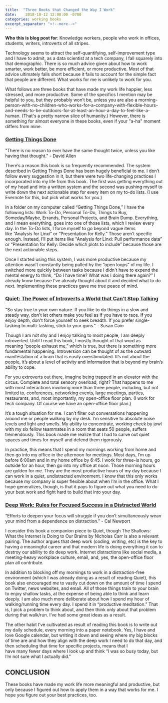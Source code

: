```yaml
---
title:  "Three Books that Changed the Way I Work"
date:    2018-10-12 12:00:00 -0700
categories: working books
excerpt_separator: "<!--more-->"
---
```

**Who this is blog post for**: Knowledge workers, people who work in offices, students, writers, introverts of all stripes.

Technology seems to attract the self-quantifying, self-improvement type and I have to admit, as a data scientist at a tech company, I fall squarely into that demographic. There is so much advice given about how to work smarter, work better, be more efficient, or more productive. Most of that advice ultimately falls short because it fails to account for the simple fact that people are different. What works for me is unlikely to work for you.

<!--more-->
What follows are three books that have made my work life happier, less stressed, and more productive. Some of the specifics I mention may be helpful to you, but they probably won’t be, unless you are also a morning-person-with-no-children-who-works-for-a-company-with-flexible-hours-and-needs-to-be-outdoors-for-at-least-an-hour-a-day-to-feel-like-a-human. (That's a pretty narrow slice of humanity.) However, there is something for almost everyone in these books, even if your "a-ha" moment differs from mine.

### [Getting Things Done]((https://gettingthingsdone.com/))

"There is no reason to ever have the same thought twice, unless you like having that thought." - David Allen

There’s a reason this book is so frequently recommended. The system described in Getting Things Done has been hugely beneficial to me. I don’t follow every suggestion in it, but there were two life-changing practices I incorporated into my life from this book. The first was getting everything out of my head and into a written system and the second was pushing myself to write down the next actionable step for every item on my to-do lists. (I use Evernote for this, but pick what works for you.)

In a folder on my computer called “Getting Things Done,” I have the following lists: Work To-Do, Personal To-Do, Things to Buy, Someday/Maybe, Errands, Personal Projects, and Brain Dump. Everything, and I mean everything, goes into one of those lists, which I review every day. In the To-Do lists, I force myself to go beyond vague items like “Analysis for Linxi” or “Presentation for Kelly.” Those aren’t specific enough. Instead, I’ll put items like "Analysis for Linxi: Pull performance data” or “Presentation for Kelly: Decide which plots to include” because those are the next actionable steps.

Once I started using this system, I was more productive because my attention wasn’t constantly being pulled by the “open loops” of my life. I switched more quickly between tasks because I didn't have to expend the mental energy to think, “Do I have time? What was I doing there again?” I already know because I’ve already thought about it and decided what to do next. Implementing these practices gave me true peace of mind.

### [Quiet: The Power of Introverts a World that Can’t Stop Talking](https://smile.amazon.com/Quiet-Power-Introverts-World-Talking/dp/0307352153)

"So stay true to your own nature. If you like to do things in a slow and steady way, don't let others make you feel as if you have to race. If you enjoy depth, don't force yourself to seek breadth. If you prefer single-tasking to multi-tasking, stick to your guns." - Susan Cain

Though I am not shy and I enjoy talking to most people, I am deeply introverted. Until I read this book, I mostly thought of that word as meaning “people exhaust me,” which is true, but there is something more fundamental happening. Introversion can be thought of as the outward manifestation of a brain that is easily overstimulated. It’s not about the people, it’s about a level of activity and information that is beyond my brain’s ability to cope.

For you extroverts out there, imagine being trapped in an elevator with the circus. Complete and total sensory overload, right? That happens to me with most interactions involving more than three people, including, but not limited to, conferences, networking events, large meetings, parties, restaurants, and, most importantly, my open-office floor plan. (I work for tech company. Of course we have an open-office floor plan.)

It’s a tough situation for me. I can’t filter out conversations happening around me or people walking by my desk. I’m sensitive to absolute noise levels and light and smells. My ability to concentrate, working cheek by jowl with my six fellow teammates in a room that seats 50 people, suffers tremendously. This book made me realize that I had to carve out quiet spaces and times for myself and defend them rigorously.

In practice, this means that I spend my mornings working from home and then go into my office in the afternoon for meetings. Most days, I’m up before 6:00am and in my home office by 6:45. I work for three-is hours, go outside for an hour, then go into my office at noon. Those morning hours are golden for me. They are the most productive hours of my day because I can work in a quiet, undistracted environment. I know that this only works because my company is super flexible about when I’m in the office. What I hope generalizes, though, is that it pays to figure out what you need to do your best work and fight hard to build that into your day.

### [Deep Work: Rules for Focused Success in a Distracted World](https://smile.amazon.com/Deep-Work-Focused-Success-Distracted/dp/1455586676)

“Efforts to deepen your focus will struggle if you don’t simultaneously wean your mind from a dependence on distraction.” - Cal Newport

I consider this book a companion piece to Quiet, though The Shallows: What the Internet is Doing to Our Brains by Nicholas Carr is also a relevant pairing. The author argues that deep work (coding, writing, etc) is the key to having a meaningful career and that modern life is doing everything it can to destroy our ability to do deep work. Internet distractions like social media, a meeting-heavy workplace culture, email, and, yes, the open-office floor plan all contribute.

In addition to blocking off my mornings to work in a distraction-free environment (which I was already doing as a result of reading Quiet), this book also encouraged me to vastly cut down on the amount of time I spend on Twitter, news websites, and email. All of those things train to your brain to enjoy shallow tasks, at the expense of being able to think and learn deeply. I am also much more deliberate about how I spend my hour of walking/running time every day. I spend it in “productive meditation.” That is, I pick a problem to think about, and then think only about that problem during that walk/run. I’ve had some great ideas as a result.

The other habit I’ve cultivated as result of reading this book is to write out my daily schedule, every morning into a paper notebook. Yes, I have and love Google calendar, but writing it down and seeing where my big blocks of time are and how they align with the deep work I need to do that day, and then scheduling that time for specific projects, means that I have many fewer days where I look up and think “I was so busy today, but I’m not sure what I actually did."

## CONCLUSION

These books have made my work life more meaningful and productive, but only because I figured out how to apply them in a way that works for me. I hope you figure out your best practices, too.